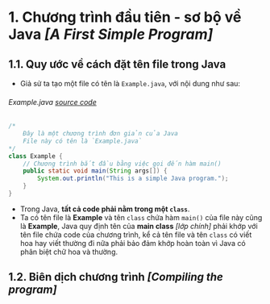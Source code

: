# 1. Chương trình đầu tiên - sơ bộ về Java _[A First Simple Program]_
## 1.1. Quy ước về cách đặt tên file trong Java
* Giả sử ta tạo một file có tên là `Example.java`, với nội dung như sau:

###### Example.java _[source code](./Example.java)_
```java
/*
    Đây là một chương trình đơn giản của Java
    File này có tên là `Example.java`
*/
class Example {
    // Chương trình bắt đầu bằng việc gọi đến hàm main()
    public static void main(String args[]) {
        System.out.println("This is a simple Java program.");
    }
}
```
* Trong Java, **tất cả code phải nằm trong một `class`**.
* Ta có tên file là **Example** và tên `class` chứa hàm `main()` của file này cũng là **Example**, Java quy định tên của **main class** _[lớp chính]_ phải khớp với tên file chứa code của chương trình, kể cả tên file và tên `class` có viết hoa hay viết thường đi nữa phải bảo đảm khớp hoàn toàn vì Java có phân biệt chữ hoa và thường.

## 1.2. Biên dịch chương trình _[Compiling the program]_
